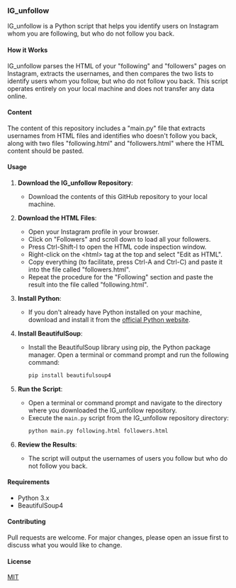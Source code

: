 ### IG_unfollow

IG_unfollow is a Python script that helps you identify users on Instagram whom you are following, but who do not follow you back.

#### How it Works

IG_unfollow parses the HTML of your "following" and "followers" pages on Instagram, extracts the usernames, and then compares the two lists to identify users whom you follow, but who do not follow you back. This script operates entirely on your local machine and does not transfer any data online.

#### Content

The content of this repository includes a "main.py" file that extracts usernames from HTML files and identifies who doesn't follow you back, along with two files "following.html" and "followers.html" where the HTML content should be pasted.

#### Usage

1. **Download the IG_unfollow Repository**:
   - Download the contents of this GitHub repository to your local machine. 
     
2. **Download the HTML Files**:
   - Open your Instagram profile in your browser.
   - Click on "Followers" and scroll down to load all your followers.
   - Press Ctrl-Shift-I to open the HTML code inspection window.
   - Right-click on the &lt;html&gt; tag at the top and select "Edit as HTML".
   - Copy everything (to facilitate, press Ctrl-A and Ctrl-C) and paste it into the file called "followers.html".
   - Repeat the procedure for the "Following" section and paste the result into the file called "following.html".

3. **Install Python**:
   - If you don't already have Python installed on your machine, download and install it from the [official Python website](https://www.python.org/).

4. **Install BeautifulSoup**:
   - Install the BeautifulSoup library using pip, the Python package manager. Open a terminal or command prompt and run the following command:
     ```bash
     pip install beautifulsoup4
     ```
     
5. **Run the Script**:
   - Open a terminal or command prompt and navigate to the directory where you downloaded the IG_unfollow repository.
   - Execute the `main.py` script from the IG_unfollow repository directory:
     ```bash
     python main.py following.html followers.html
     ```

6. **Review the Results**:
   - The script will output the usernames of users you follow but who do not follow you back.

#### Requirements

- Python 3.x
- BeautifulSoup4

#### Contributing

Pull requests are welcome. For major changes, please open an issue first to discuss what you would like to change.

#### License

[MIT](https://choosealicense.com/licenses/mit/)
